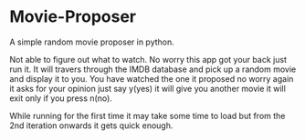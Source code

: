 # Movie-Proposer
A simple random movie proposer in python.

Not able to figure out what to watch. No worry this app got your back just run it. It will travers through the IMDB database and pick up a random movie and display it to you.
You have watched the one it proposed no worry again it asks for your opinion just say y(yes) it will give you another movie it will exit only if you press n(no).

While running for the first time it may take some time to load but from the 2nd iteration onwards it gets quick enough.
